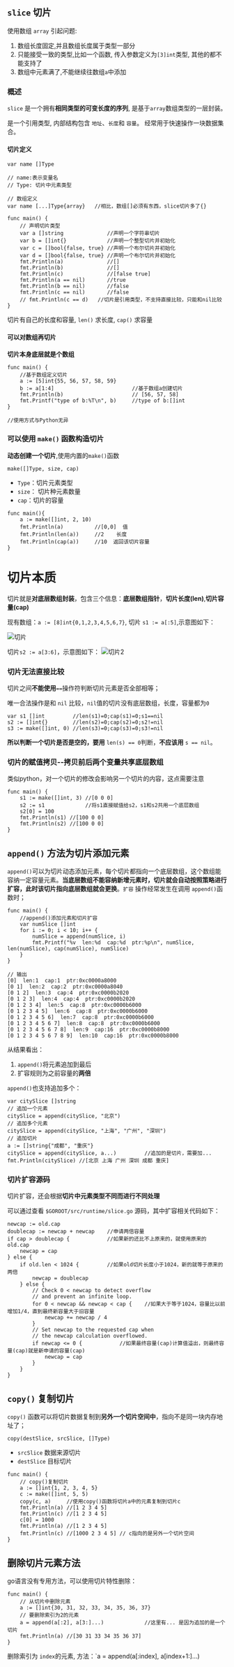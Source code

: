 ## `slice` 切片
使用数组 `array` 引起问题:

1. 数组长度固定,并且数组长度属于类型一部分
2. 只能接受一致的类型,比如一个函数, 传入参数定义为`[3]int`类型, 其他的都不能支持了
3. 数组中元素满了,不能继续往数组`a`中添加

### 概述
`slice` 是一个拥有**相同类型的可变长度的序列**, 是基于`array`数组类型的一层封装。

是一个引用类型, 内部结构包含 `地址`、`长度`和 `容量`。 经常用于快速操作一块数据集合。

#### 切片定义
```
var name []Type

// name:表示变量名
// Type: 切片中元素类型

// 数组定义
var name [...]Type{array}   //相比，数组[]必须有东西，slice切片多了{}

func main() {
	// 声明切片类型
	var a []string              //声明一个字符串切片
	var b = []int{}             //声明一个整型切片并初始化
	var c = []bool{false, true} //声明一个布尔切片并初始化
	var d = []bool{false, true} //声明一个布尔切片并初始化
	fmt.Println(a)              //[]
	fmt.Println(b)              //[]
	fmt.Println(c)              //[false true]
	fmt.Println(a == nil)       //true
	fmt.Println(b == nil)       //false
	fmt.Println(c == nil)       //false
	// fmt.Println(c == d)   //切片是引用类型，不支持直接比较，只能和nil比较
}
```

切片有自己的长度和容量, `len()` 求长度, `cap()` 求容量

#### 可以对数组再切片
**切片本身底层就是个数组**
```
func main() {
    //基于数组定义切片
    a := [5]int{55, 56, 57, 58, 59}
    b := a[1:4]                         //基于数组a创建切片
    fmt.Println(b)                      // [56, 57, 58]
    fmt.Printf("type of b:%T\n", b)     //type of b:[]int
}

//使用方式与Python无异
```

### 可以使用 `make()` 函数构造切片
**动态创建一个切片**,使用内置的`make()`函数
```
make([]Type, size, cap)
```
* `Type`：切片元素类型
* `size`： 切片种元素数量
* `cap`：切片的容量

```
func main(){
    a := make([]int, 2, 10)
    fmt.Println(a)          //[0,0]  值
    fmt.Println(len(a))     //2    长度     
    fmt.Println(cap(a))     //10  返回该切片容量
}
```

# 切片本质
切片就是**对底层数组封装**，包含三个信息：**底层数组指针**，**切片长度(len)**,**切片容量(cap)**

现有数组：`a := [8]int{0,1,2,3,4,5,6,7}`, 切片 `s1 := a[:5]`,示意图如下：

![切片](https://www.liwenzhou.com/images/Go/slice/slice_01.png)

切片`s2 := a[3:6]`，示意图如下：
![切片2](https://www.liwenzhou.com/images/Go/slice/slice_02.png)

### 切片无法直接比较
切片之间**不能使用**`==`操作符判断切片元素是否全部相等；

唯一合法操作是和 `nil` 比较，`nil`值的切片没有底层数组，长度，容量都为`0`

```{golang}
var s1 []int         //len(s1)=0;cap(s1)=0;s1==nil
s2 := []int{}        //len(s2)=0;cap(s2)=0;s2!=nil
s3 := make([]int, 0) //len(s3)=0;cap(s3)=0;s3!=nil
```
**所以判断一个切片是否是空的，要用** `len(s) == 0`判断，**不应该用** `s == nil`。

### 切片的赋值拷贝--拷贝前后两个变量共享底层数组
类似python，对一个切片的修改会影响另一个切片的内容，这点需要注意
```
func main() {
	s1 := make([]int, 3) //[0 0 0]
	s2 := s1             //将s1直接赋值给s2，s1和s2共用一个底层数组
	s2[0] = 100
	fmt.Println(s1) //[100 0 0]
	fmt.Println(s2) //[100 0 0]
}
```

## `append()` 方法为切片添加元素
`append()`可以为切片动态添加元素，每个切片都指向一个底层数组，这个数组能容纳一定容量元素。**当底层数组不能容纳新增元素时，切片就会自动按照策略进行 扩容，此时该切片指向底层数组就会更换**。`扩容` 操作经常发生在调用 `append()`函数时；
```
func main() {
	//append()添加元素和切片扩容
	var numSlice []int
	for i := 0; i < 10; i++ {
		numSlice = append(numSlice, i)
		fmt.Printf("%v  len:%d  cap:%d  ptr:%p\n", numSlice, len(numSlice), cap(numSlice), numSlice)
	}
}

// 输出
[0]  len:1  cap:1  ptr:0xc0000a8000
[0 1]  len:2  cap:2  ptr:0xc0000a8040
[0 1 2]  len:3  cap:4  ptr:0xc0000b2020
[0 1 2 3]  len:4  cap:4  ptr:0xc0000b2020
[0 1 2 3 4]  len:5  cap:8  ptr:0xc0000b6000
[0 1 2 3 4 5]  len:6  cap:8  ptr:0xc0000b6000
[0 1 2 3 4 5 6]  len:7  cap:8  ptr:0xc0000b6000
[0 1 2 3 4 5 6 7]  len:8  cap:8  ptr:0xc0000b6000
[0 1 2 3 4 5 6 7 8]  len:9  cap:16  ptr:0xc0000b8000
[0 1 2 3 4 5 6 7 8 9]  len:10  cap:16  ptr:0xc0000b8000
```
从结果看出：
1. `append()`将元素追加到最后
2. 扩容规则为之前容量的**两倍**

`append()`也支持追加多个：
```
var citySlice []string
// 追加一个元素
citySlice = append(citySlice, "北京")
// 追加多个元素
citySlice = append(citySlice, "上海", "广州", "深圳")
// 追加切片
a := []string{"成都", "重庆"}
citySlice = append(citySlice, a...)         //追加的是切片，需要加...
fmt.Println(citySlice) //[北京 上海 广州 深圳 成都 重庆]
```

### 切片扩容源码
切片扩容，还会根据**切片中元素类型不同而进行不同处理**

可以通过查看 `$GOROOT/src/runtime/slice.go` 源码，其中扩容相关代码如下：
```
newcap := old.cap
doublecap := newcap + newcap    //申请两倍容量
if cap > doublecap {            //如果新的还比不上原来的，就使用原来的old.cap
	newcap = cap
} else {
	if old.len < 1024 {         //如果old切片长度小于1024，新的就等于原来的两倍
		newcap = doublecap
	} else {
		// Check 0 < newcap to detect overflow
		// and prevent an infinite loop.
		for 0 < newcap && newcap < cap {    //如果大于等于1024，容量比以前增加1/4，直到最终新容量大于旧容量
			newcap += newcap / 4
		}
		// Set newcap to the requested cap when
		// the newcap calculation overflowed.
		if newcap <= 0 {            //如果最终容量(cap)计算值溢出，则最终容量(cap)就是新申请的容量(cap)
			newcap = cap
		}
	}
}
```

## `copy()` 复制切片
`copy()` 函数可以将切片数据复制到**另外一个切片空间中**，指向不是同一块内存地址了；
```{golang}
copy(destSlice, srcSlice, []Type)

```
* `srcSlice` 数据来源切片
* `destSlice` 目标切片
```
func main() {
	// copy()复制切片
	a := []int{1, 2, 3, 4, 5}
	c := make([]int, 5, 5)
	copy(c, a)     //使用copy()函数将切片a中的元素复制到切片c
	fmt.Println(a) //[1 2 3 4 5]
	fmt.Println(c) //[1 2 3 4 5]
	c[0] = 1000
	fmt.Println(a) //[1 2 3 4 5]
	fmt.Println(c) //[1000 2 3 4 5] // c指向的是另外一个切片空间
}
```

## 删除切片元素方法
go语言没有专用方法，可以使用切片特性删除：
```
func main() {
	// 从切片中删除元素
	a := []int{30, 31, 32, 33, 34, 35, 36, 37}
	// 要删除索引为2的元素
	a = append(a[:2], a[3:]...)             //这里有... 是因为追加的是一个切片
	fmt.Println(a) //[30 31 33 34 35 36 37]
}
```
删除索引为 `index`的元素, 方法：`a = append(a[:index], a[index+1:]...)